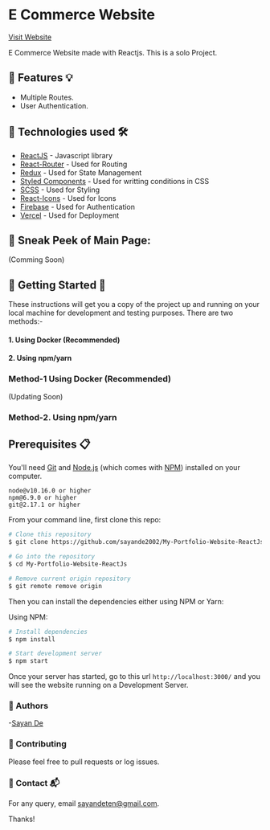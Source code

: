 # E Commerce Website

[Visit Website](https://e-commerce-website-sayande2002.vercel.app)

E Commerce Website made with Reactjs. This is a solo Project.

## 📌 Features 💡 

- Multiple Routes.
- User Authentication.

## 📌 Technologies used 🛠️

- [ReactJS](https://reactjs.org) - Javascript library
- [React-Router](https://www.npmjs.com/package/react-router) - Used for Routing 
- [Redux](https://redux.js.org/) - Used for State Management 
- [Styled Components](https://styled-components.com/) - Used for writting conditions in CSS 
- [SCSS](https://sass-lang.com/) - Used for Styling
- [React-Icons](https://react-icons.github.io/react-icons/) - Used for Icons
- [Firebase](https://firebase.google.com/) - Used for Authentication
- [Vercel](https://vercel.com/) - Used for Deployment


## 📌 Sneak Peek of Main Page:
(Comming Soon)

## 📌 Getting Started 🚀

These instructions will get you a copy of the project up and running on your local machine for development and testing purposes.
There are two methods:-
#### 1. Using Docker (Recommended)
#### 2. Using npm/yarn


### Method-1 Using Docker (Recommended)
(Updating Soon)

### Method-2. Using npm/yarn

## Prerequisites 📋

You'll need [Git](https://git-scm.com) and [Node.js](https://nodejs.org/en/download/) (which comes with [NPM](http://npmjs.com)) installed on your computer.

```
node@v10.16.0 or higher
npm@6.9.0 or higher
git@2.17.1 or higher
```

From your command line, first clone this repo:

```bash
# Clone this repository
$ git clone https://github.com/sayande2002/My-Portfolio-Website-ReactJs.git

# Go into the repository
$ cd My-Portfolio-Website-ReactJs

# Remove current origin repository
$ git remote remove origin
```

Then you can install the dependencies either using NPM or Yarn:

Using NPM:

```bash
# Install dependencies
$ npm install

# Start development server
$ npm start
```

Once your server has started, go to this url `http://localhost:3000/` and you will see the website running on a Development Server.

### 📌 Authors
-[Sayan De](https://github.com/sayande2002)

### 📌 Contributing
Please feel free to pull requests or log issues.

### 📌 Contact 📬
For any query, email sayandeten@gmail.com.

Thanks!
